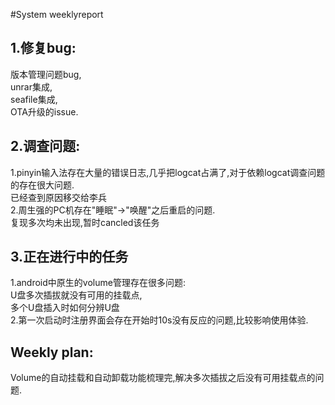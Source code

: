 #System weeklyreport
## 1.修复bug:
版本管理问题bug,  
unrar集成,  
seafile集成,  
OTA升级的issue.  
## 2.调查问题:
1.pinyin输入法存在大量的错误日志,几乎把logcat占满了,对于依赖logcat调查问题的存在很大问题.  
已经查到原因移交给李兵  
2.周生强的PC机存在"睡眠"->"唤醒"之后重启的问题.  
复现多次均未出现,暂时cancled该任务  
## 3.正在进行中的任务
1.android中原生的volume管理存在很多问题:  
U盘多次插拔就没有可用的挂载点,  
多个U盘插入时如何分辨U盘    
2.第一次启动时注册界面会存在开始时10s没有反应的问题,比较影响使用体验.

## Weekly plan:  
Volume的自动挂载和自动卸载功能梳理完,解决多次插拔之后没有可用挂载点的问题.
